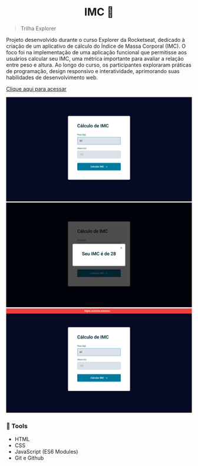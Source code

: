 <h1 align="center">IMC 🧮 </h1>

> Trilha Explorer 


Projeto desenvolvido durante o curso Explorer da Rocketseat, dedicado à criação de um aplicativo de cálculo do Índice de Massa Corporal (IMC). O foco foi na implementação de uma aplicação funcional que permitisse aos usuários calcular seu IMC, uma métrica importante para avaliar a relação entre peso e altura. Ao longo do curso, os participantes exploraram práticas de programação, design responsivo e interatividade, aprimorando suas habilidades de desenvolvimento web.
<br>

[Clique aqui para acessar](https://lubernardino.github.io/IMC/)

![Descrição da imagem](figma/preview.png)
![Descrição da imagem](figma/modal.png)
![Descrição da imagem](figma/screen-error.png)

### 🧪 Tools

- HTML
- CSS
- JavaScript (ES6 Modules)
- Git e Github